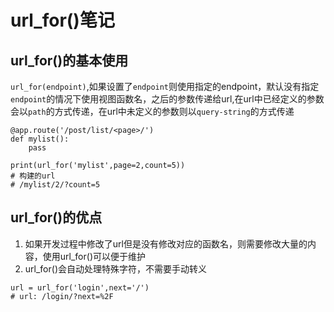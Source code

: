 # url_for()笔记
## url_for()的基本使用
`url_for(endpoint)`,如果设置了`endpoint`则使用指定的endpoint，默认没有指定`endpoint`的情况下使用视图函数名，之后的参数传递给url,在url中已经定义的参数会以`path`的方式传递，在url中未定义的参数则以`query-string`的方式传递
```
@app.route('/post/list/<page>/')
def mylist():
    pass

print(url_for('mylist',page=2,count=5))
# 构建的url
# /mylist/2/?count=5
```

## url_for()的优点
1. 如果开发过程中修改了url但是没有修改对应的函数名，则需要修改大量的内容，使用url_for()可以便于维护
2. url_for()会自动处理特殊字符，不需要手动转义
```
url = url_for('login',next='/')
# url: /login/?next=%2F
```